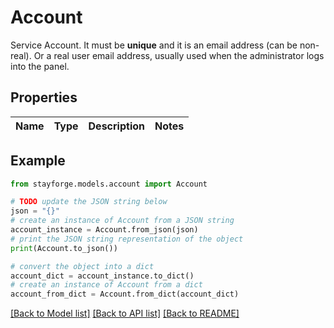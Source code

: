 # Account

Service Account. It must be **unique** and it is an email address (can be non-real). Or a real user email address, usually used when the administrator logs into the panel.

## Properties

Name | Type | Description | Notes
------------ | ------------- | ------------- | -------------

## Example

```python
from stayforge.models.account import Account

# TODO update the JSON string below
json = "{}"
# create an instance of Account from a JSON string
account_instance = Account.from_json(json)
# print the JSON string representation of the object
print(Account.to_json())

# convert the object into a dict
account_dict = account_instance.to_dict()
# create an instance of Account from a dict
account_from_dict = Account.from_dict(account_dict)
```
[[Back to Model list]](../README.md#documentation-for-models) [[Back to API list]](../README.md#documentation-for-api-endpoints) [[Back to README]](../README.md)


